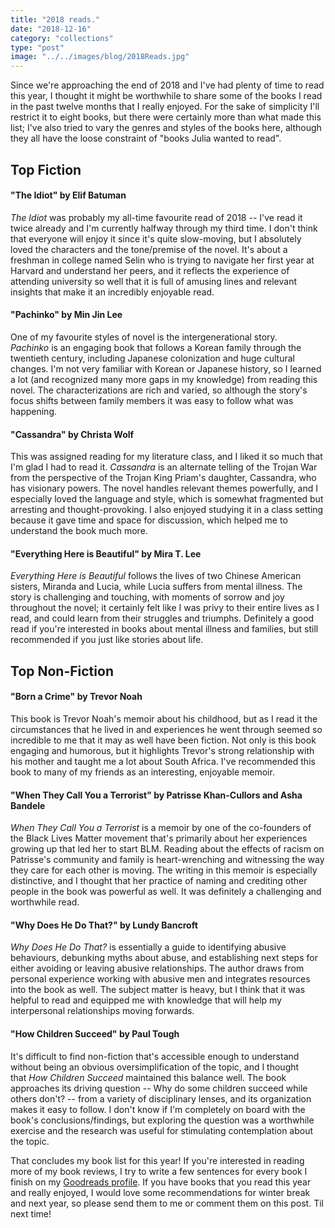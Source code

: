 ```yaml
---
title: "2018 reads."
date: "2018-12-16"
category: "collections"
type: "post"
image: "../../images/blog/2018Reads.jpg"
---
```


Since we're approaching the end of 2018 and I've had plenty of time to read this year, I thought it might be worthwhile to share some of the books I read in the past twelve months that I really enjoyed. For the sake of simplicity I'll restrict it to eight books, but there were certainly more than what made this list; I've also tried to vary the genres and styles of the books here, although they all have the loose constraint of "books Julia wanted to read".

## Top Fiction

#### "The Idiot" by Elif Batuman

_The Idiot_ was probably my all-time favourite read of 2018 -- I've read it twice already and I'm currently halfway through my third time. I don't think that everyone will enjoy it since it's quite slow-moving, but I absolutely loved the characters and the tone/premise of the novel. It's about a freshman in college named Selin who is trying to navigate her first year at Harvard and understand her peers, and it reflects the experience of attending university so well that it is full of amusing lines and relevant insights that make it an incredibly enjoyable read.

#### "Pachinko" by Min Jin Lee

One of my favourite styles of novel is the intergenerational story. *Pachinko* is an engaging book that follows a Korean family through the twentieth century, including Japanese colonization and huge cultural changes. I'm not very familiar with Korean or Japanese history, so I learned a lot (and recognized many more gaps in my knowledge) from reading this novel. The characterizations are rich and varied, so although the story's focus shifts between family members it was easy to follow what was happening.

#### "Cassandra" by Christa Wolf

This was assigned reading for my literature class, and I liked it so much that I'm glad I had to read it. *Cassandra* is an alternate telling of the Trojan War from the perspective of the Trojan King Priam's daughter, Cassandra, who has visionary powers. The novel handles relevant themes powerfully, and I especially loved the language and style, which is somewhat fragmented but arresting and thought-provoking. I also enjoyed studying it in a class setting because it gave time and space for discussion, which helped me to understand the book much more.

#### "Everything Here is Beautiful" by Mira T. Lee

*Everything Here is Beautiful* follows the lives of two Chinese American sisters, Miranda and Lucia, while Lucia suffers from mental illness. The story is challenging and touching, with moments of sorrow and joy throughout the novel; it certainly felt like I was privy to their entire lives as I read, and could learn from their struggles and triumphs. Definitely a good read if you're interested in books about mental illness and families, but still recommended if you just like stories about life.

## Top Non-Fiction

#### "Born a Crime" by Trevor Noah

This book is Trevor Noah's memoir about his childhood, but as I read it the circumstances that he lived in and experiences he went through seemed so incredible to me that it may as well have been fiction. Not only is this book engaging and humorous, but it highlights Trevor's strong relationship with his mother and taught me a lot about South Africa. I've recommended this book to many of my friends as an interesting, enjoyable memoir.

#### "When They Call You a Terrorist" by Patrisse Khan-Cullors and Asha Bandele

*When They Call You a Terrorist* is a memoir by one of the co-founders of the Black Lives Matter movement that's primarily about her experiences growing up that led her to start BLM. Reading about the effects of racism on Patrisse's community and family is heart-wrenching and witnessing the way they care for each other is moving. The writing in this memoir is especially distinctive, and I thought that her practice of naming and crediting other people in the book was powerful as well. It was definitely a challenging and worthwhile read.

#### "Why Does He Do That?" by Lundy Bancroft

*Why Does He Do That?* is essentially a guide to identifying abusive behaviours, debunking myths about abuse, and establishing next steps for either avoiding or leaving abusive relationships. The author draws from personal experience working with abusive men and integrates resources into the book as well. The subject matter is heavy, but I think that it was helpful to read and equipped me with knowledge that will help my interpersonal relationships moving forwards.

#### "How Children Succeed" by Paul Tough

It's difficult to find non-fiction that's accessible enough to understand without being an obvious oversimplification of the topic, and I thought that *How Children Succeed* maintained this balance well. The book approaches its driving question -- Why do some children succeed while others don't? -- from a variety of disciplinary lenses, and its organization makes it easy to follow. I don't know if I'm completely on board with the book's conclusions/findings, but exploring the question was a worthwhile exercise and the research was useful for stimulating contemplation about the topic.

That concludes my book list for this year! If you're interested in reading more of my book reviews, I try to write a few sentences for every book I finish on my [Goodreads profile](http://goodreads.com/juliariec). If you have books that you read this year and really enjoyed, I would love some recommendations for winter break and next year, so please send them to me or comment them on this post. Til next time!
